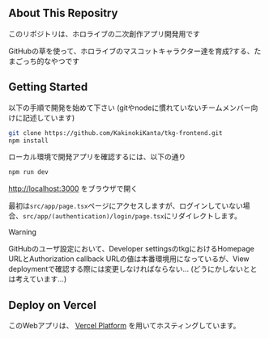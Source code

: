 ## About This Repositry

このリポジトリは、ホロライブの二次創作アプリ開発用です

GitHubの草を使って、ホロライブのマスコットキャラクター達を育成?する、たまごっち的なやつです

## Getting Started

以下の手順で開発を始めて下さい (gitやnodeに慣れていないチームメンバー向けに記述しています)

```bash
git clone https://github.com/KakinokiKanta/tkg-frontend.git
npm install
```

ローカル環境で開発アプリを確認するには、以下の通り

```bash
npm run dev
```

[http://localhost:3000](http://localhost:3000) をブラウザで開く

最初は`src/app/page.tsx`ページにアクセスしますが、ログインしていない場合、`src/app/(authentication)/login/page.tsx`にリダイレクトします。

> [!WARNING]
> GitHubのユーザ設定において、Developer settingsのtkgにおけるHomepage URLとAuthorization callback URLの値は本番環境用になっているが、View deploymentで確認する際には変更しなければならない... (どうにかしないととは考えています...)

## Deploy on Vercel

このWebアプリは、 [Vercel Platform](https://vercel.com/new?utm_medium=default-template&filter=next.js&utm_source=create-next-app&utm_campaign=create-next-app-readme)
を用いてホスティングしています。
